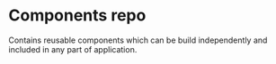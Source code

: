 # Components repo

Contains reusable components which can be build independently and included in any part of application.
